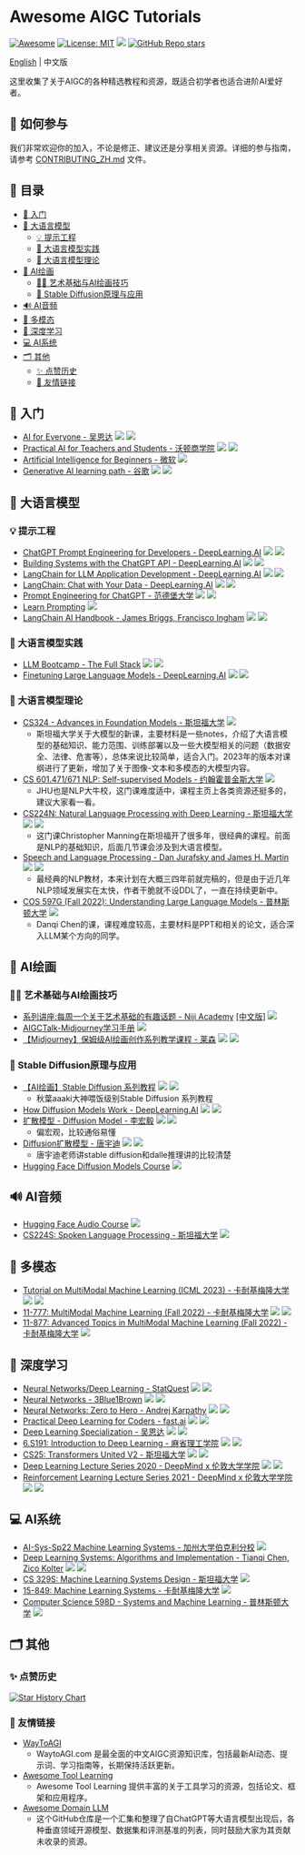 # Awesome AIGC Tutorials 

[![Awesome](https://camo.githubusercontent.com/64f8905651212a80869afbecbf0a9c52a5d1e70beab750dea40a994fa9a9f3c6/68747470733a2f2f617765736f6d652e72652f62616467652e737667)](https://github.com/luban-agi/awesome-aigc-tutorials) 
[![License: MIT](https://img.shields.io/badge/License-MIT-green.svg)](https://opensource.org/licenses/MIT) 
![](https://img.shields.io/github/last-commit/luban-agi/Awesome-AIGC-Tutorials?color=green)
[![GitHub Repo stars](https://img.shields.io/github/stars/luban-agi/Awesome-AIGC-Tutorials?style=social)](https://github.com/luban-agi/Awesome-AIGC-Tutorials)


[English](README.md) | 中文版

这里收集了关于AIGC的各种精选教程和资源，既适合初学者也适合进阶AI爱好者。

## 🌱 如何参与
我们非常欢迎你的加入，不论是修正、建议还是分享相关资源。详细的参与指南，请参考 [CONTRIBUTING_ZH.md](CONTRIBUTING_ZH.md) 文件。

## 📜 目录
- [👋 入门](#-入门)
- [💬 大语言模型](#-大语言模型)
  - [💡 提示工程](#-提示工程)
  - [🔧 大语言模型实践](#-大语言模型实践)
  - [🔬 大语言模型理论](#-大语言模型理论)
- [🎨 AI绘画](#-ai绘画)
  - [🧑‍🎨 艺术基础与AI绘画技巧](#-艺术基础与ai绘画技巧)
  - [🌊 Stable Diffusion原理与应用](#-stable-diffusion原理与应用) 
- [🔊 AI音频](#-ai音频)
- [🌈 多模态](#-多模态)
- [🧠 深度学习](#-深度学习)
- [💻 AI系统](#-ai系统)
- [🗂 其他](#-其他)
  - [✨ 点赞历史](#-点赞历史)
  - [🤝 友情链接](#-友情链接)


## 👋 入门
- [AI for Everyone - 吴恩达](https://www.deeplearning.ai/courses/ai-for-everyone/)
  ![](https://img.shields.io/badge/Level-简单-green)
  ![](https://img.shields.io/badge/视频-blue)
- [Practical AI for Teachers and Students - 沃顿商学院](https://www.youtube.com/playlist?list=PLwRdpYzPkkn302_rL5RrXvQE8j0jLP02j)
  ![](https://img.shields.io/badge/Level-简单-green)
  ![](https://img.shields.io/badge/视频-blue)
- [Artificial Intelligence for Beginners - 微软](https://microsoft.github.io/AI-For-Beginners/)
  ![](https://img.shields.io/badge/Level-中等-yellow)
- [Generative AI learning path - 谷歌](https://www.cloudskillsboost.google/journeys/118)
  ![](https://img.shields.io/badge/Level-中等-yellow)
  ![](https://img.shields.io/badge/视频-blue)

## 💬 大语言模型

### 💡 提示工程
- [ChatGPT Prompt Engineering for Developers - DeepLearning.AI](https://www.deeplearning.ai/short-courses/chatgpt-prompt-engineering-for-developers/)
  ![](https://img.shields.io/badge/Level-简单-green)
  ![](https://img.shields.io/badge/视频-blue) 
- [Building Systems with the ChatGPT API - DeepLearning.AI](https://www.deeplearning.ai/short-courses/building-systems-with-chatgpt/)
  ![](https://img.shields.io/badge/Level-简单-green)
  ![](https://img.shields.io/badge/视频-blue)
- [LangChain for LLM Application Development - DeepLearning.AI](https://www.deeplearning.ai/short-courses/langchain-for-llm-application-development/)
  ![](https://img.shields.io/badge/Level-简单-green)
  ![](https://img.shields.io/badge/Video-blue)
- [LangChain: Chat with Your Data - DeepLearning.AI](https://www.deeplearning.ai/short-courses/langchain-chat-with-your-data/)
  ![](https://img.shields.io/badge/Level-简单-green)
  ![](https://img.shields.io/badge/视频-blue)
- [Prompt Engineering for ChatGPT - 范德堡大学](https://www.coursera.org/learn/prompt-engineering?utm_medium=sem&utm_source=gg&utm_campaign=B2C_EMEA_prompt-engineering_vanderbilt_FTCOF_learn_country-GB-country-UK&campaignid=20462816306&adgroupid=157715342052&device=c&keyword=prompt%20engineering%20coursera&matchtype=b&network=g&devicemodel=&adposition=&creativeid=670151312123&hide_mobile_promo&gclid=Cj0KCQjwuZGnBhD1ARIsACxbAVg8RCaUF0lwFyVnMuP7T7bHoH0jST0XXhQ3S1vmDxtZc8O1WlJ8FXQaAtG-EALw_wcB)
  ![](https://img.shields.io/badge/Level-简单-green)
  ![](https://img.shields.io/badge/视频-blue)
- [Learn Prompting](https://learnprompting.org/)
  ![](https://img.shields.io/badge/Level-中等-yellow)
- [LangChain AI Handbook - James Briggs, Francisco Ingham](https://www.pinecone.io/learn/series/langchain/)
  ![](https://img.shields.io/badge/Level-中等-yellow)
  ![](https://img.shields.io/badge/书籍-%2391672c)
  
### 🔧 大语言模型实践
- [LLM Bootcamp - The Full Stack](https://fullstackdeeplearning.com/llm-bootcamp/spring-2023/)
  ![](https://img.shields.io/badge/Level-中等-yellow)
  ![](https://img.shields.io/badge/视频-blue)
- [Finetuning Large Language Models - DeepLearning.AI](https://www.deeplearning.ai/short-courses/finetuning-large-language-models/)
  ![](https://img.shields.io/badge/Level-中等-yellow)
  ![](https://img.shields.io/badge/视频-blue)

### 🔬 大语言模型理论
- [CS324 - Advances in Foundation Models - 斯坦福大学](https://stanford-cs324.github.io/winter2023/)
  ![](https://img.shields.io/badge/Level-简单-green)
  - 斯坦福大学关于大模型的新课，主要材料是一些notes，介绍了大语言模型的基础知识、能力范围、训练部署以及一些大模型相关的问题（数据安全、法律、危害等），总体来说比较简单，适合入门。2023年的版本对课纲进行了更新，增加了关于图像-文本和多模态的大模型内容。
- [CS 601.471/671 NLP: Self-supervised Models - 约翰霍普金斯大学](https://self-supervised.cs.jhu.edu/sp2023/index.html)
  ![](https://img.shields.io/badge/Level-中等-yellow)
  - JHU也是NLP大牛校，这门课难度适中，课程主页上各类资源还挺多的，建议大家看一看。 
- [CS224N: Natural Language Processing with Deep Learning - 斯坦福大学](https://web.stanford.edu/class/cs224n/)
  ![](https://img.shields.io/badge/Level-中等-yellow)
  ![](https://img.shields.io/badge/视频-blue)
  - 这门课Christopher Manning在斯坦福开了很多年，很经典的课程。前面是NLP的基础知识，后面几节课会涉及到大语言模型。 
- [Speech and Language Processing - Dan Jurafsky and James H. Martin](https://web.stanford.edu/~jurafsky/slp3/)
  ![](https://img.shields.io/badge/Level-中等-yellow)
  ![](https://img.shields.io/badge/书籍-%2391672c)
  - 最经典的NLP教材，本来计划在大概三四年前就完稿的，但是由于近几年NLP领域发展实在太快，作者干脆就不设DDL了，一直在持续更新中。 
- [COS 597G (Fall 2022): Understanding Large Language Models - 普林斯顿大学](https://www.cs.princeton.edu/courses/archive/fall22/cos597G/)
  ![](https://img.shields.io/badge/Level-困难-red)
  - Danqi Chen的课，课程难度较高，主要材料是PPT和相关的论文，适合深入LLM某个方向的同学。 

## 🎨 AI绘画

### 🧑‍🎨 艺术基础与AI绘画技巧
- [系列讲座:每周一个关于艺术基础的有趣话题 - Niji Academy](https://www.niji.academy/work/lecture) [[中文版]](https://mp.weixin.qq.com/s/CxEv5NQF_wzAtqXnuNbKog) ![](https://img.shields.io/badge/Level-简单-green)
- [AIGCTalk-Midjourney学习手册](https://ciweicui.feishu.cn/docx/DPbidgdBeoNw55xKjO6c7ao3nbc) ![](https://img.shields.io/badge/Level-简单-green)
- [【Midjourney】保姆级AI绘画创作系列教学课程 - 莱森](https://space.bilibili.com/630876766/channel/collectiondetail?sid=1045607) ![](https://img.shields.io/badge/Level-简单-green) ![](https://img.shields.io/badge/视频-blue)

### 🌊 Stable Diffusion原理与应用
- [【AI绘画】Stable Diffusion 系列教程](https://space.bilibili.com/12566101/channel/seriesdetail?sid=2706990) ![](https://img.shields.io/badge/Level-简单-green) ![](https://img.shields.io/badge/视频-blue)
  - 秋葉aaaki大神喂饭级别Stable Diffusion 系列教程
- [How Diffusion Models Work - DeepLearning.AI](https://www.deeplearning.ai/short-courses/how-diffusion-models-work/) ![](https://img.shields.io/badge/Level-中等-yellow) ![](https://img.shields.io/badge/视频-blue)
- [扩散模型 - Diffusion Model - 李宏毅](https://www.bilibili.com/video/BV14c411J7f2/?vd_source=a4218e1e16a294070cadf4eefa94fa32) ![](https://img.shields.io/badge/Level-中等-yellow) ![](https://img.shields.io/badge/视频-blue)
  - 偏宏观，比较通俗易懂 
- [Diffusion扩散模型 - 唐宇迪](https://www.bilibili.com/video/BV1Re4y1s7uV/?p=1&vd_source=a4218e1e16a294070cadf4eefa94fa32) ![](https://img.shields.io/badge/Level-中等-yellow) ![](https://img.shields.io/badge/视频-blue)
  - 唐宇迪老师讲stable diffusion和dalle推理讲的比较清楚
- [Hugging Face Diffusion Models Course](https://github.com/huggingface/diffusion-models-class) ![](https://img.shields.io/badge/Level-中等-yellow)

## 🔊 AI音频
- [Hugging Face Audio Course](https://huggingface.co/learn/audio-course/chapter0/introduction) ![](https://img.shields.io/badge/Level-中等-yellow)
- [CS224S: Spoken Language Processing - 斯坦福大学](http://web.stanford.edu/class/cs224s/) ![](https://img.shields.io/badge/Level-中等-yellow)

## 🌈 多模态
- [Tutorial on MultiModal Machine Learning (ICML 2023) - 卡耐基梅隆大学](https://cmu-multicomp-lab.github.io/mmml-tutorial/icml2023/) ![](https://img.shields.io/badge/Level-中等-yellow) ![](https://img.shields.io/badge/视频-blue)
- [11-777: MultiModal Machine Learning (Fall 2022) - 卡耐基梅隆大学](https://cmu-multicomp-lab.github.io/mmml-course/fall2022/) ![](https://img.shields.io/badge/Level-中等-yellow) ![](https://img.shields.io/badge/视频-blue)
- [11-877: Advanced Topics in MultiModal Machine Learning (Fall 2022) - 卡耐基梅隆大学](https://cmu-multicomp-lab.github.io/adv-mmml-course/spring2022/) ![](https://img.shields.io/badge/Level-困难-red)

## 🧠 深度学习
- [Neural Networks/Deep Learning - StatQuest](https://www.youtube.com/playlist?list=PLblh5JKOoLUIxGDQs4LFFD--41Vzf-ME1) ![](https://img.shields.io/badge/Level-简单-green) ![](https://img.shields.io/badge/视频-blue)
- [Neural Networks - 3Blue1Brown](https://www.3blue1brown.com/topics/neural-networks) ![](https://img.shields.io/badge/Level-简单-green) ![](https://img.shields.io/badge/视频-blue)
- [Neural Networks: Zero to Hero - Andrej Karpathy](https://karpathy.ai/zero-to-hero.html) ![](https://img.shields.io/badge/Level-中等-yellow) ![](https://img.shields.io/badge/视频-blue)
- [Practical Deep Learning for Coders - fast.ai](https://course.fast.ai/) ![](https://img.shields.io/badge/Level-中等-yellow) ![](https://img.shields.io/badge/视频-blue)
- [Deep Learning Specialization - 吴恩达](https://www.deeplearning.ai/courses/deep-learning-specialization/) ![](https://img.shields.io/badge/Level-中等-yellow) ![](https://img.shields.io/badge/视频-blue)
- [6.S191: Introduction to Deep Learning - 麻省理工学院](http://introtodeeplearning.com/) ![](https://img.shields.io/badge/Level-中等-yellow) ![](https://img.shields.io/badge/视频-blue)
- [CS25: Transformers United V2 - 斯坦福大学](https://web.stanford.edu/class/cs25/) ![](https://img.shields.io/badge/Level-中等-yellow) ![](https://img.shields.io/badge/视频-blue)
- [Deep Learning Lecture Series 2020 - DeepMind x 伦敦大学学院](https://www.deepmind.com/learning-resources/deep-learning-lecture-series-2020) ![](https://img.shields.io/badge/Level-中等-yellow) ![](https://img.shields.io/badge/视频-blue)
- [Reinforcement Learning Lecture Series 2021 - DeepMind x 伦敦大学学院](https://www.deepmind.com/learning-resources/reinforcement-learning-lecture-series-2021) ![](https://img.shields.io/badge/Level-困难-red) ![](https://img.shields.io/badge/视频-blue)

## 💻 AI系统
- [AI-Sys-Sp22 Machine Learning Systems - 加州大学伯克利分校](https://ucbrise.github.io/cs294-ai-sys-sp22/) ![](https://img.shields.io/badge/Level-中等-yellow)
- [Deep Learning Systems: Algorithms and Implementation - Tianqi Chen, Zico Kolter](https://dlsyscourse.org/) ![](https://img.shields.io/badge/Level-中等-yellow) ![](https://img.shields.io/badge/视频-blue)
- [CS 329S: Machine Learning Systems Design - 斯坦福大学](https://stanford-cs329s.github.io/) ![](https://img.shields.io/badge/Level-中等-yellow)
- [15-849: Machine Learning Systems - 卡耐基梅隆大学](https://www.cs.cmu.edu/~zhihaoj2/15-849/) ![](https://img.shields.io/badge/Level-困难-red)
- [Computer Science 598D - Systems and Machine Learning - 普林斯顿大学](https://www.cs.princeton.edu/courses/archive/spring21/cos598D/general.html) ![](https://img.shields.io/badge/Level-困难-red)

## 🗂 其他

### ✨ 点赞历史
[![Star History Chart](https://api.star-history.com/svg?repos=luban-agi/Awesome-AIGC-Tutorials&type=Date)](https://star-history.com/#luban-agi/Awesome-AIGC-Tutorials&Date)

### 🤝 友情链接
- [WayToAGI](http://waytoagi.com/)
  - WaytoAGI.com 是最全面的中文AIGC资源知识库，包括最新AI动态、提示词、学习指南等，长期保持活跃更新。
- [Awesome Tool Learning](https://github.com/luban-agi/Awesome-Tool-Learning)
  - Awesome Tool Learning 提供丰富的关于工具学习的资源，包括论文、框架和应用程序。
- [Awesome Domain LLM](https://github.com/luban-agi/Awesome-Domain-LLM)
  - 这个GitHub仓库是一个汇集和整理了自ChatGPT等大语言模型出现后，各种垂直领域开源模型、数据集和评测基准的列表，同时鼓励大家为其贡献未收录的资源。

